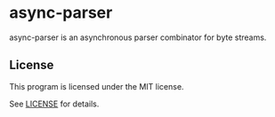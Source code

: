# async-parser
async-parser is an asynchronous parser combinator for byte streams.

## License
This program is licensed under the MIT license.

See [LICENSE](https://github.com/watcol/async-parser/blob/main/LICENSE) for details.
